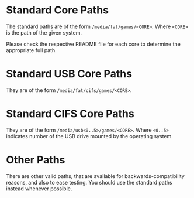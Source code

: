 # Standard Core Paths

The standard paths are of the form `/media/fat/games/<CORE>`. Where `<CORE>` is the path of the given system. 

Please check the respective README file for each core to determine the appropriate full path.

# Standard USB Core Paths

They are of the form `/media/fat/cifs/games/<CORE>`.

# Standard CIFS Core Paths

They are of the form `/media/usb<0..5>/games/<CORE>`. Where `<0..5>` indicates number of the USB drive mounted by the operating system.

# Other Paths

There are other valid paths, that are available for backwards-compatibility reasons, and also to ease testing. You should use the standard paths instead whenever possible.

